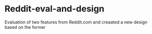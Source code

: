 # Reddit-eval-and-design
Evaluation of two features from Reddit.com and creaated a new design based on the former
